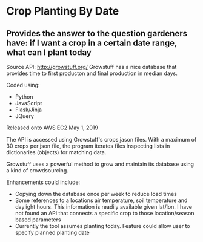 Crop Planting By Date
=====================

## Provides the answer to the question gardeners have:  if I want a crop in a certain date range, what can I plant today  

Source API:  http://growstuff.org/  Growstuff has a nice database that provides time to first producton and final production in median days.  

Coded using:
 * Python
 * JavaScript
 * Flask/Jinja
 * JQuery

Released onto AWS EC2 May 1, 2019

The API is accessed using Growstuff's crops.jason files.  With a maximum of 30 crops per json file, the program iterates files inspecting lists in dictionaries (objects) for matching data.

Growstuff uses a powerful method to grow and maintain its database using a kind of crowdsourcing.

Enhancements could include:
  * Copying down the database once per week to reduce load times
  * Some references to a locations air temperature, soil temperature and daylight hours.  This information is readily available given lat/lon.  I have not found an API that connects a specific crop to those location/season based parameters
  * Currently the tool assumes planting today.  Feature could allow user to specify planned planting date



